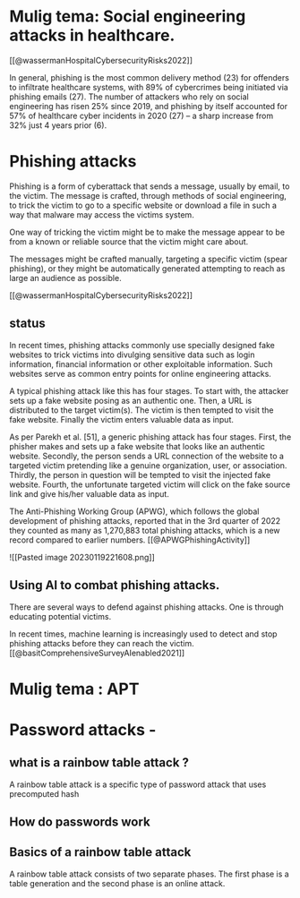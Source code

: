 

# Mulig tema: Social engineering attacks in healthcare.


[[@wassermanHospitalCybersecurityRisks2022]]




In general, phishing is the most common delivery method (23) for offenders to infiltrate healthcare systems, with 89% of cybercrimes being initiated via phishing emails (27). The number of attackers who rely on social engineering has risen 25% since 2019, and phishing by itself accounted for 57% of healthcare cyber incidents in 2020 (27) – a sharp increase from 32% just 4 years prior (6).





# Phishing attacks

Phishing is a form of cyberattack that sends a message, usually by email, to the victim. The message is crafted, through methods of social engineering, to trick the victim to go to a specific website or download a file in such a way that malware may access the victims system. 

One way of tricking the victim might be to make the message appear to be from a known or reliable source that the victim might care about. 

The messages might be crafted manually, targeting a specific victim (spear phishing), or they might be automatically generated attempting to reach as large an audience as possible. 

[[@wassermanHospitalCybersecurityRisks2022]]

## status
In recent times, phishing attacks commonly use specially designed fake websites to trick victims into divulging sensitive data such as login information, financial information or other exploitable information. Such websites serve as common entry points for online engineering attacks. 

A typical phishing attack like this has four stages. To start with, the attacker sets up a fake website posing as an authentic one. Then, a URL is distributed to the target victim(s). The  victim is then tempted to visit the fake website. Finally the victim enters valuable data as input. 



As per Parekh et al. [51], a generic phishing attack has four stages. First, the phisher makes and sets up a fake website that looks like an authentic website. Secondly, the person sends a URL connection of the website to a targeted victim pretending like a genuine organization, user, or association. Thirdly, the person in question will be tempted to visit the injected fake website. Fourth, the unfortunate targeted victim will click on the fake source link and give his/her valuable data as input.





The Anti-Phishing Working Group (APWG), which follows the global development of phishing attacks, reported that in the 3rd quarter of 2022 they counted as many as 1,270,883 total phishing attacks, which is a new record compared to earlier numbers. [[@APWGPhishingActivity]]


![[Pasted image 20230119221608.png]]


## Using AI to combat phishing attacks. 
There are several ways to defend against phishing attacks. 
One is through educating potential victims. 

In recent times, machine learning is increasingly used to detect and stop phishing attacks before they can reach the victim.  [[@basitComprehensiveSurveyAIenabled2021]]



# Mulig tema : APT 



# Password attacks -

## what is a rainbow table attack ? 

A rainbow table attack is a specific type of password attack that uses precomputed hash

## How do passwords work


## Basics of a rainbow table attack
A rainbow table attack consists of two separate phases. The first phase is a table generation and the second phase is an online attack. 